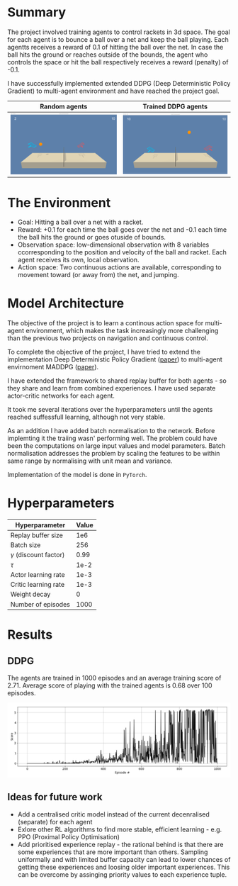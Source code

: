

# Summary
The project involved training agents to control rackets in 3d space. The goal for each agent is to bounce a ball over a net and keep the ball playing. Each agentts receives a reward of 0.1 of hitting the ball over the net. In case the ball hits the ground or reaches outside of the bounds, the agent who controls the space or hit the ball respectively receives a reward (penalty) of -0.1.

I have successfully implemented extended DDPG (Deep Deterministic Policy Gradient) to multi-agent environment and have reached the project goal.

|Random agents|Trained DDPG agents|
|------------|-------------|
|![Random Agent](gifs/random_agents.gif)|![Trained Agent](gifs/trained_agents.gif)|

# The Environment
* Goal: Hitting a ball over a net with a racket.
* Reward: +0.1 for each time the ball goes over the net and -0.1 each time the ball hits the ground or goes otuside of bounds.
* Observation space: low-dimensional observation with 8 variables ccorresponding to the position and velocity of the ball and racket. Each agent receives its own, local observation.
* Action space: Two continuous actions are available, corresponding to movement toward (or away from) the net, and jumping.

# Model Architecture
The objective of the project is to learn a continous action space for multi-agent environment, which makes the task increasingly more challenging than the previous two projects on navigation and continuous control.

To complete the objective of the project, I have tried to extend the implementation Deep Deterministic Policy Gradient ([paper](https://arxiv.org/pdf/1509.02971.pdf)) to multi-agent envirnoment MADDPG ([paper](https://papers.nips.cc/paper/7217-multi-agent-actor-critic-for-mixed-cooperative-competitive-environments.pdf)).

I have extended the framework to shared replay buffer for both agents - so they share and learn from combined experiences. I have used separate actor-critic networks for each agent.

It took me several iterations over the hyperparameters until the agents reached suffessfull learning, although not very stable. 

As an addition I have added batch normalisation to the network. Before implemting it the traiing wasn' performing well. The problem could have been the computations on large input values and model parameters. Batch normalisation addresses the problem by scaling the features to be within same range by normalising with unit mean and variance.

Implementation of the model is done in `PyTorch`.

# Hyperparameters

| Hyperparameter                      | Value |
| ----------------------------------- | ----- |
| Replay buffer size                  | 1e6   |
| Batch size                          | 256   |
| $\gamma$ (discount factor)          | 0.99  |
| $\tau$                              | 1e-2  |
| Actor learning rate                 | 1e-3  |
| Critic learning rate                | 1e-3  |
| Weight decay                        | 0     |
| Number of episodes                  | 1000  |

# Results

## DDPG
The agents are trained in 1000 episodes and an average training score of 2.71. Average score of playing with the trained agents is 0.68 over 100 episodes.

![DDPG Results](training_scores.jpg)

## Ideas for future work
- Add a centralised critic model instead of the current decenralised (separate) for each agent
- Exlore other RL algorithms to find more stable, efficient learning - e.g. PPO (Proximal Policy Optimisation)
- Add prioritised experience replay - the rational behind is that there are some experiences that are more important than others. Sampling uniformally and with limited buffer capacity can lead to lower chances of getting these experiences and loosing older important experiences. This can be overcome by assinging priority values to each experience tuple.

